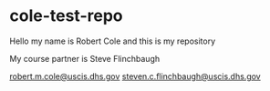 # cole-test-repo

Hello my name is Robert Cole and this is my repository

My course partner is Steve Flinchbaugh

robert.m.cole@uscis.dhs.gov
steven.c.flinchbaugh@uscis.dhs.gov
